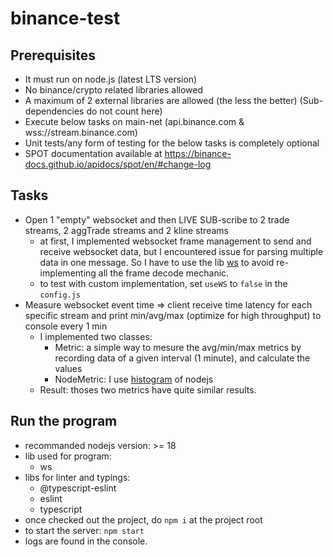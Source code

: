 # binance-test

## Prerequisites

- It must run on node.js (latest LTS version)
- No binance/crypto related libraries allowed
- A maximum of 2 external libraries are allowed (the less the better) (Sub-dependencies do not count here)
- Execute below tasks on main-net (api.binance.com & wss://stream.binance.com)
- Unit tests/any form of testing for the below tasks is completely optional
- SPOT documentation available at https://binance-docs.github.io/apidocs/spot/en/#change-log

## Tasks

- Open 1 "empty" websocket and then LIVE SUB-scribe to 2 trade streams, 2 aggTrade streams and 2 kline streams
  - at first, I implemented websocket frame management to send and receive websocket data, but I encountered issue for parsing multiple data in one message. So I have to use the lib [ws](https://github.com/websockets/ws) to avoid re-implementing all the frame decode mechanic.
  - to test with custom implementation, set `useWS` to `false` in the `config.js`
- Measure websocket event time => client receive time latency for each specific stream and print min/avg/max (optimize for high throughput) to console every 1 min
  - I implemented two classes:
    - Metric: a simple way to mesure the avg/min/max metrics by recording data of a given interval (1 minute), and calculate the values
    - NodeMetric: I use [histogram](https://nodejs.org/api/perf_hooks.html#perf_hookscreatehistogramoptions) of nodejs
  - Result: thoses two metrics have quite similar results.

## Run the program

- recommanded nodejs version: >= 18
- lib used for program:
  - ws
- libs for linter and typings:
  - @typescript-eslint
  - eslint
  - typescript
- once checked out the project, do `npm i` at the project root
- to start the server: `npm start`
- logs are found in the console.
